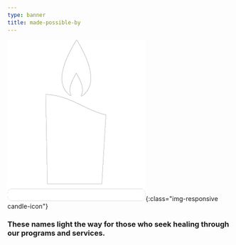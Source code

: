 ```yaml
---
type: banner
title: made-possible-by
---
```


![candle](/assets/images/candle-icon.png){:class="img-responsive candle-icon"}

### These names light the way for those who seek healing through our programs and services.
